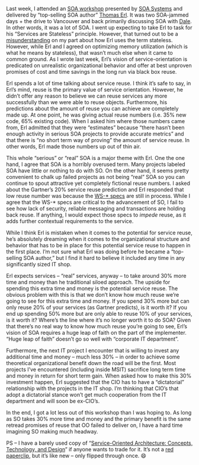 Last week, I attended an [SOA
workshop](http://www.soasystems.com/events151.asp) presented by [SOA
Systems](http://www.soasystems.com/) and delivered by “top-selling SOA
author” [Thomas Erl](http://www.thomaserl.com/). It was two SOA-jammed
days + the drive to Vancouver and back primarily discussing SOA with
[Dale](http://halfmybrain.spaces.live.com/blog/). In other words, it was
a lot of SOA. I went up expecting to take Erl to task for his “Services
are Stateless” principle. However, that turned out to be a
[misunderstanding](http://devhawk.net/2006/09/20/Stateless+Stateless.aspx)
on my part about how Erl uses the term stateless. However, while Erl and
I agreed on optimizing memory utilization (which is what he means by
stateless), that wasn’t much else when it came to common ground. As I
wrote last week, Erl’s vision of service-orientation is predicated on
unrealistic organizational behavior and offer at best unproven promises
of cost and time savings in the long run via black box reuse.

Erl spends a lot of time talking about service reuse. I think it’s safe
to say, in Erl’s mind, reuse is the primary value of service
orientation. However, he didn’t offer any reason to believe we can reuse
services any more successfully than we were able to reuse objects.
Furthermore, his predictions about the amount of reuse you can achieve
are completely made up. At one point, he was giving actual reuse numbers
(i.e. 35% new code, 65% existing code). When I asked him where those
numbers came from, Erl admitted that they were “estimates” because
“there hasn’t been enough activity in serious SOA projects to provide
accurate metrics” and that there is “no short term way of proving”
the amount of service reuse. In other words, Erl made those numbers up
out of thin air.

This whole “serious” or “real” SOA is a major theme with Erl. One the
one hand, I agree that SOA is a horribly overused term. Many projects
labeled SOA have little or nothing to do with SO. On the other hand, it
seems pretty convenient to chalk up failed projects as not being “real”
SOA so you can continue to spout attractive yet completely fictional
reuse numbers. I asked about the Gartner’s 20% service reuse prediction
and Erl responded that low reuse number was because the [WS-\*
specs](http://msdn.microsoft.com/webservices/webservices/understanding/specs/default.aspx)
are still in process. While I agree that the WS-\* specs are critical to
the advancement of SO, I fail to see how lack of security, reliable
messaging and transactions are holding back reuse. If anything, I would
expect those specs to *impede* reuse, as it adds further contextual
requirements to the service.

While I think Erl is mistaken when it comes to the potential for service
reuse, he’s absolutely dreaming when it comes to the organizational
structure and behavior that has to be in place for this potential
service reuse to happen in the first place. I’m not sure what Erl was
doing before he became a “top-selling SOA author,” but I find it hard to
believe it included any time in any significantly sized IT shop.

Erl expects services – “real” services, anyway – to take around 30% more
time and money than he traditional siloed approach. The upside for
spending this extra time and money is the potential service reuse. The
obvious problem with this is that we don’t know how much reuse we’re
going to see for this extra time and money. If you spend 30% more but
can only reuse 20% of your services (as Gartner predicts), is it worth
it? If you end up spending 50% more but are only able to reuse 10% of
your services, is it worth it? Where’s the line where it’s no longer
worth it to do SOA? Given that there’s no real way to know how much
reuse you’re going to see, Erl’s vision of SOA requires a huge leap of
faith on the part of the implementer. “Huge leap of faith” doesn’t go so
well with “corporate IT department”.

Furthermore, the next IT project I encounter that is willing to invest
any additional time and money – much less 30% – in order to achieve some
theoretical organizational benefit down the road will be the first. Most
projects I’ve encountered (including inside MSIT) sacrifice long term
time and money in return for short term gain. When asked how to make
this 30% investment happen, Erl suggested that the CIO has to have a
“dictatorial” relationship with the projects in the IT shop. I’m
thinking that CIO’s that adopt a dictatorial stance won’t get much
cooperation from the IT department and will soon be ex-CIO’s.

In the end, I got a lot less out of this workshop than I was hoping to.
As long as SO takes 30% more time and money and the primary benefit is
the same retread promises of reuse that OO failed to deliver on, I have
a hard time imagining SO making much headway.

PS – I have a barely used copy of “[Service-Oriented Architecture:
Concepts, Technology, and Design](http://www.soabooks.com)” if anyone
wants to trade for it. It’s not a [red
paperclip](http://oneredpaperclip.blogspot.com/), but it’s like new –
only flipped through once.
:smile:

